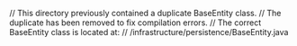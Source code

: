 // This directory previously contained a duplicate BaseEntity class.
// The duplicate has been removed to fix compilation errors.
// The correct BaseEntity class is located at:
// /infrastructure/persistence/BaseEntity.java

